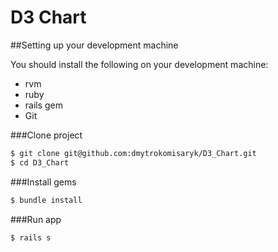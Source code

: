 D3 Chart
=======

##Setting up your development machine

You should install the following on your development machine:

- rvm
- ruby
- rails gem
- Git

###Clone project

```sh
$ git clone git@github.com:dmytrokomisaryk/D3_Chart.git
$ cd D3_Chart
```

###Install gems

```sh
$ bundle install
```

###Run app

```sh
$ rails s
```
